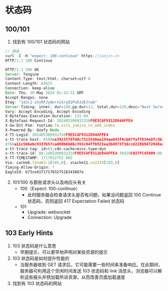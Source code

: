 # 状态码

## 100/101

1. 找到有 100/101 状态码的网站

```javascript
// 掘金
curl -I -H "expect: 100-continue" https://juejin.cn
HTTP/1.1 100 Continue

HTTP/1.1 200 OK
Server: Tengine
Content-Type: text/html; charset=utf-8
Content-Length: 82625
Connection: keep-alive
Date: Thu, 30 May 2024 01:32:32 GMT
Accept-Ranges: none
Etag: "142c1-ihsRFJyQerniX/yO2Puk3zEJrwA"
Server-Timing: inner; dur=140,pp;dur=13, total;dur=128;desc="Nuxt Server Time"
Vary: Accept-Encoding, Accept-Encoding
X-Bytefaas-Execution-Duration: 131.04
X-Bytefaas-Request-Id: 202405300932316F9E5CAF9312E04AFFE4
X-Gw-Dst-Psm: toutiao.fe.xitu_juejin_cn_web_index
X-Powered-By: Goofy Node
X-Tt-Logid: 202405300932316F9E5CAF9312E04AFFE4
x-tt-trace-host: 0168ce3923578fd0c7515548ee194aa043f4cb67faff834e8fc3b7d54b81f19178ebcaef46b094f067dca8699d9a81c2c7b0696
8766a11c506ebc9337b57cad80b66d6c393c04ffb923ea3b4973f3dccd228b9472048ec1bae7bb2ec7c64ed823b
x-tt-trace-tag: id=03;cdn-cache=miss;type=dyn
x-tt-trace-id: 00-2405300932316F9E5CAF9312E04AFFE4-36929C027FC45909-00
X-TT-TIMESTAMP: 1717032752.005
Via: cache6.l2na63-1[145,0], vcache11.cn2219[183,0]
Timing-Allow-Origin: *
EagleId: b73ce41f17170327518343687e
```

2. 101/100 与那些请求头以及响应头有关
   - 100（Expect: 100-continue）
     - 此时服务器会检查请求头是否有问题，如果没问题返回 100 Continue 状态码，否则返回 417 Expectation Failed 状态码
   - 101
     - Upgrade: websocket
     - Connection: Upgrade

## 103 Early Hints

1. 103 状态码是什么意思
   - 早期提示，可以更早地声明对某些资源的提示
1. 103 状态码是如何提升性能的
   - 当服务器收到 GET 请求后，它可能需要一些时间来准备响应。在此期间，服务器可利用这个空闲时间发送 103 状态码和 link 消息头，浏览器可以解析这些报头并预加载所诉资源，从而改善页面加载速度
1. 找到有 103 状态码的网站
